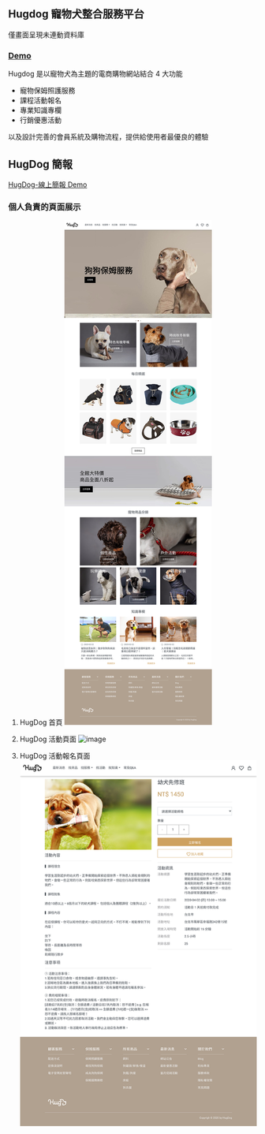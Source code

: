 ## Hugdog 寵物犬整合服務平台

僅畫面呈現未連動資料庫

### [Demo](lopthick3.github.io/hugdog)

Hugdog 是以寵物犬為主題的電商購物網站結合 4 大功能

- 寵物保姆照護服務
- 課程活動報名
- 專業知識專欄
- 行銷優惠活動

以及設計完善的會員系統及購物流程，提供給使用者最優良的體驗

## HugDog 簡報

[HugDog-線上簡報 Demo](https://prezi.com/p/0_liooharay1/?present=1 'HugDog-線上簡報連結')

### 個人負責的頁面展示

1. HugDog 首頁
   ![image](https://github.com/lopthick3/hugdog/blob/master/HugDog%20-%20Main.png)

2. HugDog 活動頁面
   ![image](https://github.com/lopthick3/hugdog/blob/master/HugDog%20-%20Activity.png)

3. HugDog 活動報名頁面
   ![image](https://github.com/lopthick3/hugdog/blob/master/HugDog%20-%20Activity_2.png)
